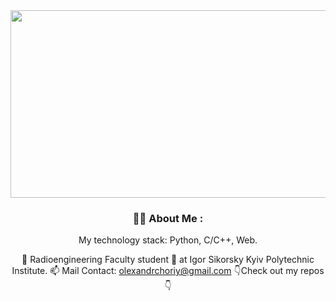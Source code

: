 <div align="center">
  <a href="#">
    <img src="https://wallpapercosmos.com/w/full/8/e/3/1473685.jpg" width="600" height="300"/>
  </a>
</div>

<div align="center">

### :man_technologist: About Me :
My technology stack: Python, C/C++, Web.

 :bank: Radioengineering Faculty student
 :bank: at Igor Sikorsky Kyiv Polytechnic Institute. 
 :mailbox: Mail Contact: olexandrchoriy@gmail.com 
👇Check out my repos👇

